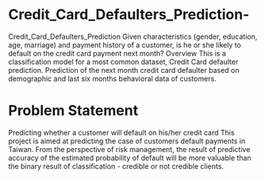 # Credit_Card_Defaulters_Prediction-
Credit_Card_Defaulters_Prediction
Given characteristics (gender, education, age, marriage) and payment history of a customer, is he or she likely to default on the credit card payment next month? Overview This is a classification model for a most common dataset, Credit Card defaulter prediction. Prediction of the next month credit card defaulter based on demographic and last six months behavioral data of customers.

# Problem Statement
Predicting whether a customer will default on his/her credit card This project is aimed at predicting the case of customers default payments in Taiwan. From the perspective of risk management, the result of predictive accuracy of the estimated probability of default will be more valuable than the binary result of classification - credible or not credible clients.
